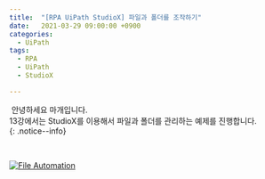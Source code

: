 ```yaml
---
title:  "[RPA UiPath StudioX] 파일과 폴더를 조작하기"
date:   2021-03-29 09:00:00 +0900
categories:
  - UiPath
tags:
  - RPA
  - UiPath
  - StudioX

---
```


&nbsp;안녕하세요 마개입니다.  
13강에서는 StudioX를 이용해서 파일과 폴더를 관리하는 예제를 진행합니다.  
{: .notice--info}

<br>

[![File Automation](http://img.youtube.com/vi/WDKegZbxa7U/maxresdefault.jpg)](https://www.youtube.com/watch?v=WDKegZbxa7U)
